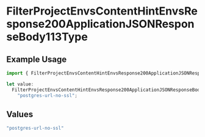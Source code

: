# FilterProjectEnvsContentHintEnvsResponse200ApplicationJSONResponseBody113Type

## Example Usage

```typescript
import { FilterProjectEnvsContentHintEnvsResponse200ApplicationJSONResponseBody113Type } from "@vercel/sdk/models/operations/filterprojectenvs.js";

let value:
  FilterProjectEnvsContentHintEnvsResponse200ApplicationJSONResponseBody113Type =
    "postgres-url-no-ssl";
```

## Values

```typescript
"postgres-url-no-ssl"
```
